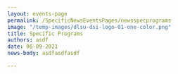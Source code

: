 ```yaml
---
layout: events-page
permalink: /SpecificNewsEventsPages/newsspecprograms
image: "/temp-images/dlsu-dsi-logo-01-one-color.png"
title: Specific Programs
authors: asdf
date: 06-09-2021
news-body: asdfasdfasdf

---
```

